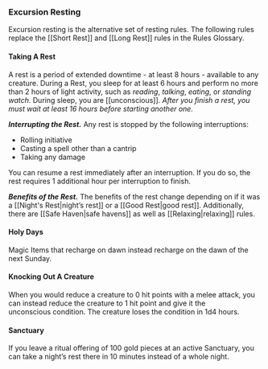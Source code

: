### Excursion Resting
Excursion resting is the alternative set of resting rules. The following rules replace the [[Short Rest]] and [[Long Rest]] rules in the Rules Glossary.

#### Taking A Rest
A rest is a period of extended downtime - at least 8 hours - available to any creature. During a Rest, you sleep for at least 6 hours and perform no more than 2 hours of light activity, such as *reading*, *talking*, *eating*, or *standing watch*. During sleep, you are [[unconscious]]. *After you finish a rest, you must wait at least 16 hours before starting another one.*

***Interrupting the Rest.*** Any rest is stopped by the following interruptions:

- Rolling initiative
- Casting a spell other than a cantrip
- Taking any damage

You can resume a rest immediately after an interruption. If you do so, the rest requires 1 additional hour per interruption to finish.

***Benefits of the Rest.*** The benefits of the rest change depending on if it was a [[Night's Rest|night’s rest]] or a [[Good Rest|good rest]]. Additionally, there are [[Safe Haven|safe havens]] as well as [[Relaxing|relaxing]] rules.

#### Holy Days
Magic Items that recharge on dawn instead recharge on the dawn of the next Sunday.

#### Knocking Out A Creature
When you would reduce a creature to 0 hit points with a melee attack, you can instead reduce the creature to 1 hit point and give it the unconscious condition. The creature loses the condition in 1d4 hours.

#### Sanctuary
If you leave a ritual offering of 100 gold pieces at an active Sanctuary, you can take a night’s rest there in 10 minutes instead of a whole night.